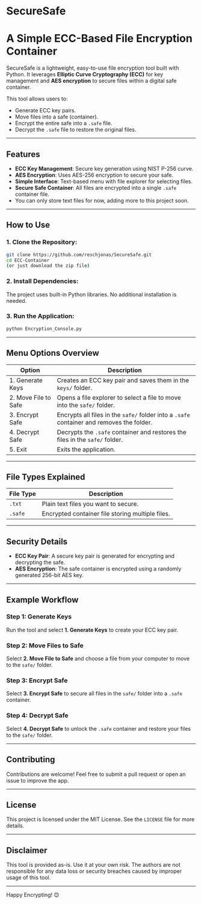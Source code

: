 # SecureSafe

# A Simple ECC-Based File Encryption Container

SecureSafe is a lightweight, easy-to-use file encryption tool built with Python. It leverages **Elliptic Curve Cryptography (ECC)** for key management and **AES encryption** to secure files within a digital safe container.

This tool allows users to:
- Generate ECC key pairs.
- Move files into a safe (container).
- Encrypt the entire safe into a `.safe` file.
- Decrypt the `.safe` file to restore the original files.

---

## Features
- **ECC Key Management**: Secure key generation using NIST P-256 curve.
- **AES Encryption**: Uses AES-256 encryption to secure your safe.
- **Simple Interface**: Text-based menu with file explorer for selecting files.
- **Secure Safe Container**: All files are encrypted into a single `.safe` container file.
- You can only store text files for now, adding more to this project soon.

---

## How to Use

### 1. Clone the Repository:
```bash
git clone https://github.com/reschjonas/SecureSafe.git
cd ECC-Container
(or just download the zip file)
```

### 2. Install Dependencies:
The project uses built-in Python libraries. No additional installation is needed.

### 3. Run the Application:
```bash
python Encryption_Console.py
```

---

## Menu Options Overview
| Option                | Description                                          |
|-----------------------|------------------------------------------------------|
| 1. Generate Keys       | Creates an ECC key pair and saves them in the `keys/` folder. |
| 2. Move File to Safe   | Opens a file explorer to select a file to move into the `safe/` folder. |
| 3. Encrypt Safe        | Encrypts all files in the `safe/` folder into a `.safe` container and removes the folder. |
| 4. Decrypt Safe        | Decrypts the `.safe` container and restores the files in the `safe/` folder. |
| 5. Exit                | Exits the application.                               |

---

## File Types Explained
| File Type        | Description                                 |
|------------------|---------------------------------------------|
| `.txt`           | Plain text files you want to secure.        |
| `.safe`          | Encrypted container file storing multiple files. |

---

## Security Details
- **ECC Key Pair**: A secure key pair is generated for encrypting and decrypting the safe.
- **AES Encryption**: The safe container is encrypted using a randomly generated 256-bit AES key.

---

## Example Workflow

### Step 1: Generate Keys
Run the tool and select **1. Generate Keys** to create your ECC key pair.

### Step 2: Move Files to Safe
Select **2. Move File to Safe** and choose a file from your computer to move to the `safe/` folder.

### Step 3: Encrypt Safe
Select **3. Encrypt Safe** to secure all files in the `safe/` folder into a `.safe` container.

### Step 4: Decrypt Safe
Select **4. Decrypt Safe** to unlock the `.safe` container and restore your files to the `safe/` folder.

---

## Contributing
Contributions are welcome! Feel free to submit a pull request or open an issue to improve the app.

---

## License
This project is licensed under the MIT License. See the `LICENSE` file for more details.

---

## Disclaimer
This tool is provided as-is. Use it at your own risk. The authors are not responsible for any data loss or security breaches caused by improper usage of this tool.

---

Happy Encrypting! 😊


